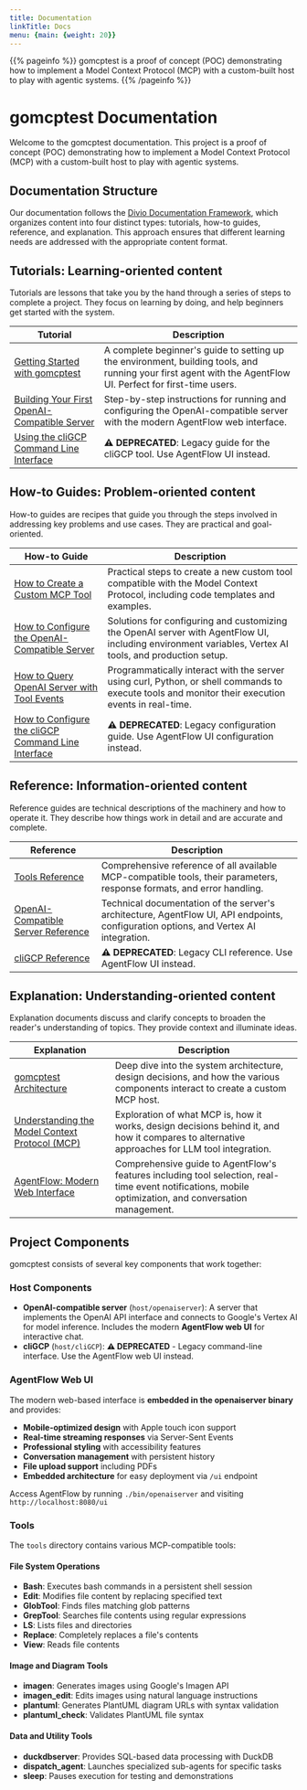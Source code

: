 ```yaml
---
title: Documentation
linkTitle: Docs
menu: {main: {weight: 20}}
---
```


{{% pageinfo %}}
gomcptest is a proof of concept (POC) demonstrating how to implement a Model Context Protocol (MCP) with a custom-built host to play with agentic systems.
{{% /pageinfo %}}

# gomcptest Documentation

Welcome to the gomcptest documentation. This project is a proof of concept (POC) demonstrating how to implement a Model Context Protocol (MCP) with a custom-built host to play with agentic systems.

## Documentation Structure

Our documentation follows the [Divio Documentation Framework](https://documentation.divio.com/), which organizes content into four distinct types: tutorials, how-to guides, reference, and explanation. This approach ensures that different learning needs are addressed with the appropriate content format.

## Tutorials: Learning-oriented content

Tutorials are lessons that take you by the hand through a series of steps to complete a project. They focus on learning by doing, and help beginners get started with the system.

| Tutorial | Description |
|----------|-------------|
| [Getting Started with gomcptest](tutorials/getting-started/) | A complete beginner's guide to setting up the environment, building tools, and running your first agent with the AgentFlow UI. Perfect for first-time users. |
| [Building Your First OpenAI-Compatible Server](tutorials/openaiserver-tutorial/) | Step-by-step instructions for running and configuring the OpenAI-compatible server with the modern AgentFlow web interface. |
| [Using the cliGCP Command Line Interface](tutorials/cligcp-tutorial/) | **⚠️ DEPRECATED**: Legacy guide for the cliGCP tool. Use AgentFlow UI instead. |

## How-to Guides: Problem-oriented content

How-to guides are recipes that guide you through the steps involved in addressing key problems and use cases. They are practical and goal-oriented.

| How-to Guide | Description |
|--------------|-------------|
| [How to Create a Custom MCP Tool](how-to/create-custom-tool/) | Practical steps to create a new custom tool compatible with the Model Context Protocol, including code templates and examples. |
| [How to Configure the OpenAI-Compatible Server](how-to/configure-openaiserver/) | Solutions for configuring and customizing the OpenAI server with AgentFlow UI, including environment variables, Vertex AI tools, and production setup. |
| [How to Query OpenAI Server with Tool Events](how-to/query-openaiserver-with-tools/) | Programmatically interact with the server using curl, Python, or shell commands to execute tools and monitor their execution events in real-time. |
| [How to Configure the cliGCP Command Line Interface](how-to/configure-cligcp/) | **⚠️ DEPRECATED**: Legacy configuration guide. Use AgentFlow UI configuration instead. |

## Reference: Information-oriented content

Reference guides are technical descriptions of the machinery and how to operate it. They describe how things work in detail and are accurate and complete.

| Reference | Description |
|-----------|-------------|
| [Tools Reference](reference/tools/) | Comprehensive reference of all available MCP-compatible tools, their parameters, response formats, and error handling. |
| [OpenAI-Compatible Server Reference](reference/openaiserver/) | Technical documentation of the server's architecture, AgentFlow UI, API endpoints, configuration options, and Vertex AI integration. |
| [cliGCP Reference](reference/cligcp/) | **⚠️ DEPRECATED**: Legacy CLI reference. Use AgentFlow UI instead. |

## Explanation: Understanding-oriented content

Explanation documents discuss and clarify concepts to broaden the reader's understanding of topics. They provide context and illuminate ideas.

| Explanation | Description |
|-------------|-------------|
| [gomcptest Architecture](explanation/architecture/) | Deep dive into the system architecture, design decisions, and how the various components interact to create a custom MCP host. |
| [Understanding the Model Context Protocol (MCP)](explanation/mcp-protocol/) | Exploration of what MCP is, how it works, design decisions behind it, and how it compares to alternative approaches for LLM tool integration. |
| [AgentFlow: Modern Web Interface](explanation/agentflow/) | Comprehensive guide to AgentFlow's features including tool selection, real-time event notifications, mobile optimization, and conversation management. |

## Project Components

gomcptest consists of several key components that work together:

### Host Components

- **OpenAI-compatible server** (`host/openaiserver`): A server that implements the OpenAI API interface and connects to Google's Vertex AI for model inference. Includes the modern **AgentFlow web UI** for interactive chat.
- **cliGCP** (`host/cliGCP`): **⚠️ DEPRECATED** - Legacy command-line interface. Use the AgentFlow web UI instead.

### AgentFlow Web UI

The modern web-based interface is **embedded in the openaiserver binary** and provides:

- **Mobile-optimized design** with Apple touch icon support
- **Real-time streaming responses** via Server-Sent Events
- **Professional styling** with accessibility features
- **Conversation management** with persistent history
- **File upload support** including PDFs
- **Embedded architecture** for easy deployment via `/ui` endpoint

Access AgentFlow by running `./bin/openaiserver` and visiting `http://localhost:8080/ui`

### Tools

The `tools` directory contains various MCP-compatible tools:

#### File System Operations
- **Bash**: Executes bash commands in a persistent shell session
- **Edit**: Modifies file content by replacing specified text
- **GlobTool**: Finds files matching glob patterns
- **GrepTool**: Searches file contents using regular expressions
- **LS**: Lists files and directories
- **Replace**: Completely replaces a file's contents
- **View**: Reads file contents

#### Image and Diagram Tools
- **imagen**: Generates images using Google's Imagen API
- **imagen_edit**: Edits images using natural language instructions
- **plantuml**: Generates PlantUML diagram URLs with syntax validation
- **plantuml_check**: Validates PlantUML file syntax

#### Data and Utility Tools
- **duckdbserver**: Provides SQL-based data processing with DuckDB
- **dispatch_agent**: Launches specialized sub-agents for specific tasks
- **sleep**: Pauses execution for testing and demonstrations